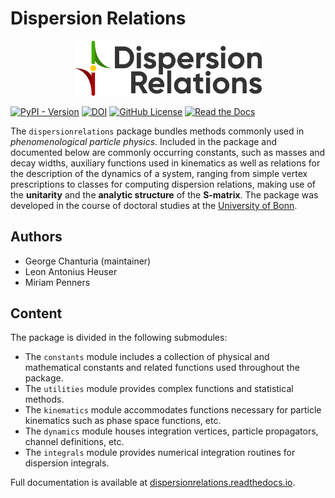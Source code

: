 # Dispersion Relations

<center><img src="https://raw.githubusercontent.com/giochanturia/DispersionRelations/refs/heads/main/docs/source/_static/DR_light.png" width="300"></center>

[![PyPI - Version](https://img.shields.io/pypi/v/dispersionrelations)](https://pypi.org/project/dispersionrelations/)
[![DOI](https://zenodo.org/badge/1031462790.svg)](https://doi.org/10.5281/zenodo.16929922)
[![GitHub License](https://img.shields.io/github/license/giochanturia/DispersionRelations)](https://github.com/giochanturia/DispersionRelations/blob/main/LICENSE)
[![Read the Docs](https://img.shields.io/readthedocs/dispersionrelations)](https://dispersionrelations.readthedocs.io/)


The `dispersionrelations` package bundles methods commonly used in *phenomenological particle physics*.
Included in the package and documented below are commonly occurring constants, such as masses and decay widths,
auxiliary functions used in kinematics as well as relations for the description of the dynamics of a system,
ranging from simple vertex prescriptions to classes for computing dispersion relations,
making use of the **unitarity** and the **analytic structure** of the **S-matrix**.
The package was developed in the course of doctoral studies at the [University of Bonn](https://uni-bonn.de/).

## Authors

- George Chanturia (maintainer)
- Leon Antonius Heuser
- Miriam Penners

## Content

The package is divided in the following submodules:

- The `constants` module includes a collection of physical and mathematical constants and related functions used throughout the package.
- The `utilities` module provides complex functions and statistical methods.
- The `kinematics` module accommodates functions necessary for particle kinematics such as phase space functions, etc.
- The `dynamics` module houses integration vertices, particle propagators, channel definitions, etc.
- The `integrals` module provides numerical integration routines for dispersion integrals.

Full documentation is available at [dispersionrelations.readthedocs.io](https://dispersionrelations.readthedocs.io/).
